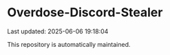# Overdose-Discord-Stealer

Last updated: 2025-06-06 19:18:04

This repository is automatically maintained.
